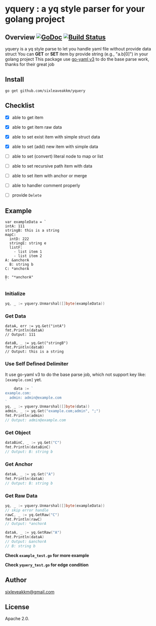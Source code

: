 # yquery : a yq style parser for your golang  project

## Overview [![GoDoc](https://godoc.org/github.com/sixleaveakkm/yquery?status.svg)](https://godoc.org/github.com/sixleaveakkm/yquery) [![Build Status](https://travis-ci.org/sixleaveakkm/yquery.svg?branch=master)](https://travis-ci.org/sixleaveakkm/yquery)

yquery is a yq style parse to let you handle yaml file without provide data struct
You can **GET** or **SET** item by provide string (e.g., "a.b[0]") in your golang project
This package use [go-yaml v3](https://github.com/go-yaml/yaml/tree/v3) to do the base parse work, thanks for their great job

## Install

```
go get github.com/sixleaveakkm/yquery
```

## Checklist
- [x] able to get item
- [x] able to get item raw data
- [x] able to set exist item with simple struct data
- [x] able to set (add) new item with simple data

- [ ] able to set (convert) literal node to map or list 
- [ ] able to set recursive path item with data
- [ ] able to set item with anchor or merge
- [ ] able to handler comment properly
- [ ] provide `Delete`

## Example

```
var exampleData = `
intA: 111
stringB: this is a string
mapC:
  intD: 222
  stringE: string e
  listF:
    - list item 1
    - list item 2 
A: &anchorA
  B: string b
C: *anchorA

D: "*anchorA"
`
```

### Initialize
```go
yq, _ := yquery.Unmarshal([]byte(exampleData))
```

### Get Data
```
dataA, err := yq.Get("intA")
fmt.Println(dataA)
// Output: 111

dataB, _ := yq.Get("stringB")
fmt.Println(dataB)
// Output: this is a string
```

### Use Self Defined Delimiter
It use go-yaml v3 to do the base parse job, which not support
key like: `[example.com]` yet.
```go
	data := `
example.com:
  admin: admin@example.com
`
yq, _ := yquery.Unmarshal([]byte(data))
admin, _ := yq.Get("example.com;admin", ";")
fmt.Println(admin)
// Output: admin@example.com
```

### Get Object
```go
dataBinC, _ := yq.Get("C")
fmt.Println(dataBinC)
// Output: B: string b
```

### Get Anchor
```go
dataA, _ := yq.Get("A")
fmt.Println(dataA)
// Output: B: string b
```

### Get Raw Data
```go
yq, _ := yquery.Unmarshal([]byte(exampleData))
// skip error handle
rawC, _ := yq.GetRaw("C")
fmt.Println(rawC)
// Output: *anchorA

dataA, _ := yq.GetRaw("A")
fmt.Println(dataA)
// Output: &anchorA
// B: string b
```

**Check `example_test.go` for more example**

**Check `yquery_test.go` for edge condition**

## Author

sixleveakkm@gmail.com

## License

Apache 2.0.
